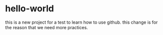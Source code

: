# hello-world
this is a new project for a test to learn how to use github.
this change is for the reason that we need more practices.

